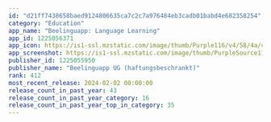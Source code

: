 ```yaml
---
id: "d21ff7438658baed9124806635ca7c2c7a976484eb3cadb01babd4e682358254"
category: "Education"
app_name: "Beelinguapp: Language Learning"
app_id: 1225056371
app_icon: https://is1-ssl.mzstatic.com/image/thumb/Purple116/v4/58/4a/c7/584ac7e9-cbbc-c0e0-ba0f-4a586865ef2a/AppIcon-1-0-0-1x_U007emarketing-0-7-0-85-220.png/1024x1024bb.png
app_screenshot: https://is1-ssl.mzstatic.com/image/thumb/PurpleSource116/v4/bf/cc/26/bfcc26df-6061-ea86-3fda-22e4d3900d52/12b3c1e2-24fc-4d8c-b716-2458d9196b96_1284x2778_-_English_-_1__U00281_U0029.jpg/1284x2778bb.png
publisher_id: 1225055950
publisher_name: "Beelinguapp UG (haftungsbeschrankt)"
rank: 412
most_recent_release: 2024-02-02 00:00:00
release_count_in_past_year: 43
release_count_in_past_year_category: 16
release_count_in_past_year_top_in_category: 35
---
```

